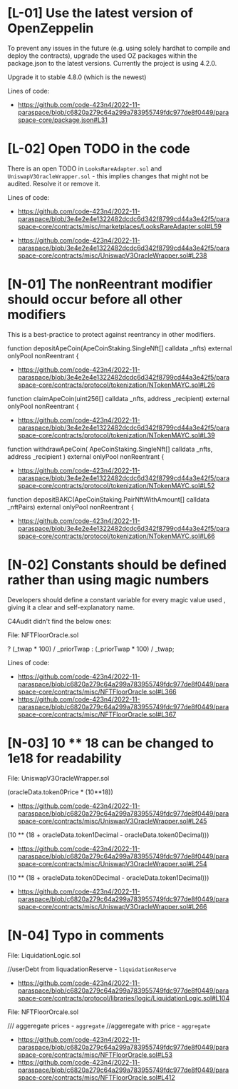 #  [L-01] Use the latest version of OpenZeppelin

To prevent any issues in the future (e.g. using solely hardhat to compile and deploy the contracts), upgrade the used OZ packages within the package.json to the latest versions. Currently the project is using 4.2.0. 

Upgrade it to stable 4.8.0 (which is the newest)

Lines of code:

- https://github.com/code-423n4/2022-11-paraspace/blob/c6820a279c64a299a783955749fdc977de8f0449/paraspace-core/package.json#L31



# [L-02] Open TODO in the code

There is an open TODO in `LooksRareAdapter.sol` and `UniswapV3OracleWrapper.sol` - this implies changes that might not be audited. Resolve it or remove it.

Lines of code:

- https://github.com/code-423n4/2022-11-paraspace/blob/3e4e2e4e1322482dcdc6d342f8799cd44a3e42f5/paraspace-core/contracts/misc/marketplaces/LooksRareAdapter.sol#L59

- https://github.com/code-423n4/2022-11-paraspace/blob/3e4e2e4e1322482dcdc6d342f8799cd44a3e42f5/paraspace-core/contracts/misc/UniswapV3OracleWrapper.sol#L238



# [N-01] The nonReentrant modifier should occur before all other modifiers

This is a best-practice to protect against reentrancy in other modifiers. 

function depositApeCoin(ApeCoinStaking.SingleNft[] calldata _nfts)
        external
        onlyPool
        nonReentrant
    {

- https://github.com/code-423n4/2022-11-paraspace/blob/3e4e2e4e1322482dcdc6d342f8799cd44a3e42f5/paraspace-core/contracts/protocol/tokenization/NTokenMAYC.sol#L26

 function claimApeCoin(uint256[] calldata _nfts, address _recipient)
        external
        onlyPool
        nonReentrant
    {

- https://github.com/code-423n4/2022-11-paraspace/blob/3e4e2e4e1322482dcdc6d342f8799cd44a3e42f5/paraspace-core/contracts/protocol/tokenization/NTokenMAYC.sol#L39

function withdrawApeCoin(
        ApeCoinStaking.SingleNft[] calldata _nfts,
        address _recipient
    ) external onlyPool nonReentrant {

- https://github.com/code-423n4/2022-11-paraspace/blob/3e4e2e4e1322482dcdc6d342f8799cd44a3e42f5/paraspace-core/contracts/protocol/tokenization/NTokenMAYC.sol#L52

 function depositBAKC(ApeCoinStaking.PairNftWithAmount[] calldata _nftPairs)
        external
        onlyPool
        nonReentrant
    {

- https://github.com/code-423n4/2022-11-paraspace/blob/3e4e2e4e1322482dcdc6d342f8799cd44a3e42f5/paraspace-core/contracts/protocol/tokenization/NTokenMAYC.sol#L66



# [N-02] Constants should be defined rather than using magic numbers

Developers should define a constant variable for every magic value used , giving it a clear and self-explanatory name.

C4Audit didn't find the below ones:

File: NFTFloorOracle.sol

  ? (_twap * 100) / _priorTwap
   : (_priorTwap * 100) / _twap;

Lines of code:

- https://github.com/code-423n4/2022-11-paraspace/blob/c6820a279c64a299a783955749fdc977de8f0449/paraspace-core/contracts/misc/NFTFloorOracle.sol#L366
- https://github.com/code-423n4/2022-11-paraspace/blob/c6820a279c64a299a783955749fdc977de8f0449/paraspace-core/contracts/misc/NFTFloorOracle.sol#L367


# [N-03] 10 ** 18 can be changed to 1e18 for readability

File: UniswapV3OracleWrapper.sol

(oracleData.token0Price * (10**18)) 

- https://github.com/code-423n4/2022-11-paraspace/blob/c6820a279c64a299a783955749fdc977de8f0449/paraspace-core/contracts/misc/UniswapV3OracleWrapper.sol#L245

(10 **
                            (18 +
                                oracleData.token1Decimal -
                                oracleData.token0Decimal)))

- https://github.com/code-423n4/2022-11-paraspace/blob/c6820a279c64a299a783955749fdc977de8f0449/paraspace-core/contracts/misc/UniswapV3OracleWrapper.sol#L254

 (10 **
                            (18 +
                                oracleData.token0Decimal -
                                oracleData.token1Decimal)))

- https://github.com/code-423n4/2022-11-paraspace/blob/c6820a279c64a299a783955749fdc977de8f0449/paraspace-core/contracts/misc/UniswapV3OracleWrapper.sol#L266

# [N-04] Typo in comments


File: LiquidationLogic.sol

 //userDebt from liquadationReserve  - `liquidationReserve`

- https://github.com/code-423n4/2022-11-paraspace/blob/c6820a279c64a299a783955749fdc977de8f0449/paraspace-core/contracts/protocol/libraries/logic/LiquidationLogic.sol#L104

File: NFTFloorOrcale.sol

/// aggeregate prices  - `aggregate`
 //aggeregate with price - `aggregate`

- https://github.com/code-423n4/2022-11-paraspace/blob/c6820a279c64a299a783955749fdc977de8f0449/paraspace-core/contracts/misc/NFTFloorOracle.sol#L53
- https://github.com/code-423n4/2022-11-paraspace/blob/c6820a279c64a299a783955749fdc977de8f0449/paraspace-core/contracts/misc/NFTFloorOracle.sol#L412

